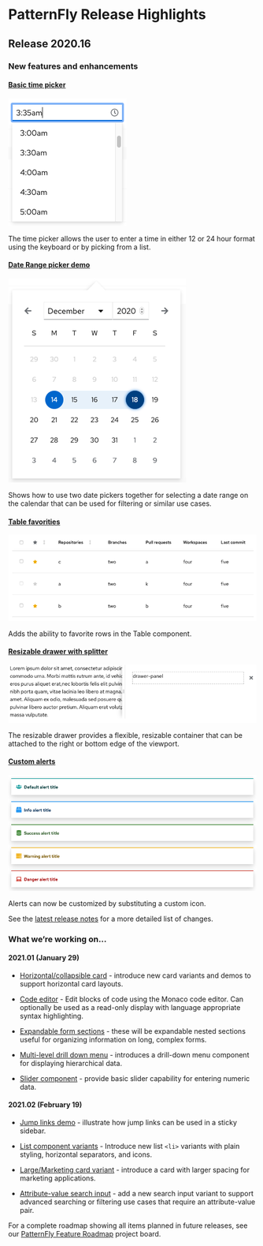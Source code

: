 # PatternFly Release Highlights
## Release 2020.16
### New features and enhancements

#### [Basic time picker](https://v4-archive.patternfly.org/v4/components/time-picker)

![time picker image](./img/time-picker.png)

The time picker allows the user to enter a time in either 12 or 24 hour format using the keyboard or by picking from a list.

#### [Date Range picker demo](https://v4-archive.patternfly.org/v4/components/date-picker/react-demos)

![date range on calendar](./img/date-range.png)

Shows how to use two date pickers together for selecting a date range on the calendar that can be used for filtering or similar use cases.

#### [Table favorities](https://v4-archive.patternfly.org/v4/components/table#favoritable)

![table with favorities](./img/table-favorites.png)

Adds the ability to favorite rows in the Table component.

#### [Resizable drawer with splitter](https://v4-archive.patternfly.org/v4/components/drawer#resizable-on-right)

![drawer with splitter](./img/drawer-with-splitter.png)

The resizable drawer provides a flexible, resizable container that can be attached to the right or bottom edge of the viewport.

#### [Custom alerts](https://v4-archive.patternfly.org/v4/components/alert#custom-icons)

![custom alerts](./img/custom-alert-icons.png)

Alerts can now be customized by substituting a custom icon.

See the [latest release notes](https://v4-archive.patternfly.org/v4/developer-resources/release-notes) for a more detailed list of changes.


### What we’re working on...

#### 2021.01 (January 29)
* [Horizontal/collapsible card](https://github.com/patternfly/patternfly/issues/3555) - introduce new card variants and demos to support horizontal card layouts.

* [Code editor](https://github.com/patternfly/patternfly-design/issues/836) - Edit blocks of code using the Monaco code editor. Can optionally be used as a read-only display with language appropriate syntax highlighting.

* [Expandable form sections](https://github.com/patternfly/patternfly/issues/3557) - these will be expandable nested sections useful for organizing information on long, complex forms.

* [Multi-level drill down menu](https://github.com/patternfly/patternfly-react/issues/5024) - introduces a drill-down menu component for displaying hierarchical data.

* [Slider component](https://github.com/patternfly/patternfly/issues/296) - provide basic slider capability for entering numeric data.

#### 2021.02 (February 19)

* [Jump links demo](https://github.com/patternfly/patternfly/issues/3560) - illustrate how jump links can be used in a sticky sidebar.

* [List component variants](https://github.com/patternfly/patternfly/issues/3743) - Introduce new list `<li>` variants with plain styling, horizontal separators, and icons.

* [Large/Marketing card variant](https://github.com/patternfly/patternfly/issues/3670) - introduce a card with larger spacing for marketing applications.

* [Attribute-value search input](https://github.com/patternfly/patternfly-design/issues/771) - add a new search input variant to support advanced searching or filtering use cases that require an attribute-value pair.

For a complete roadmap showing all items planned in future releases, see our [PatternFly Feature Roadmap](https://github.com/orgs/patternfly/projects/4?fullscreen=true) project board.
